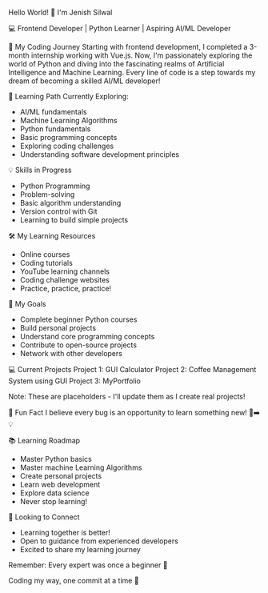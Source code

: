 Hello World! 👋 I'm Jenish Silwal

 💻 Frontend Developer | Python Learner | Aspiring AI/ML Developer

🌱 My Coding Journey 
Starting with frontend development, I completed a 3-month internship working with Vue.js. Now, I'm passionately exploring the world of Python and diving into the fascinating realms of Artificial Intelligence and Machine Learning. Every line of code is a step towards my dream of becoming a skilled AI/ML developer!

🚀 Learning Path
Currently Exploring:
  - AI/ML fundamentals
  - Machine Learning Algorithms
  - Python fundamentals
  - Basic programming concepts
  - Exploring coding challenges
  - Understanding software development principles

💡 Skills in Progress
  - Python Programming
  - Problem-solving
  - Basic algorithm understanding
  - Version control with Git
  - Learning to build simple projects

🛠 My Learning Resources
  - Online courses
  - Coding tutorials
  - YouTube learning channels
  - Coding challenge websites
  - Practice, practice, practice!

🎯 My Goals
  - Complete beginner Python courses
  - Build personal projects
  - Understand core programming concepts
  - Contribute to open-source projects
  - Network with other developers

💻 Current Projects
  Project 1: GUI Calculator 
  Project 2: Coffee Management System using GUI 
  Project 3: MyPortfolio

Note: These are placeholders - I'll update them as I create real projects!

🌈 Fun Fact I believe every bug is an opportunity to learn something new! 🐞➡️💡

📚 Learning Roadmap
  - Master Python basics
  - Master machine Learning Algorithms
  - Create personal projects
  - Learn web development
  - Explore data science
  - Never stop learning!

🤝 Looking to Connect
  - Learning together is better!
  - Open to guidance from experienced developers
  - Excited to share my learning journey

Remember: Every expert was once a beginner 💪

Coding my way, one commit at a time 🚀
